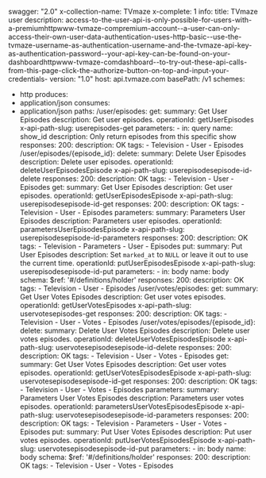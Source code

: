 swagger: "2.0"
x-collection-name: TVmaze
x-complete: 1
info:
  title: TVmaze user
  description: access-to-the-user-api-is-only-possible-for-users-with-a-premiumhttpwww-tvmaze-compremium-account--a-user-can-only-access-their-own-user-data-authentication-uses-http-basic--use-the-tvmaze-username-as-authentication-username-and-the-tvmaze-api-key-as-authentication-password--your-api-key-can-be-found-on-your-dashboardhttpwww-tvmaze-comdashboard--to-try-out-these-api-calls-from-this-page-click-the-authorize-button-on-top-and-input-your-credentials-
  version: "1.0"
host: api.tvmaze.com
basePath: /v1
schemes:
- http
produces:
- application/json
consumes:
- application/json
paths:
  /user/episodes:
    get:
      summary: Get User Episodes
      description: Get user episodes.
      operationId: getUserEpisodes
      x-api-path-slug: userepisodes-get
      parameters:
      - in: query
        name: show_id
        description: Only return episodes from this specific show
      responses:
        200:
          description: OK
      tags:
      - Television
      - User
      - Episodes
  /user/episodes/{episode_id}:
    delete:
      summary: Delete User Episodes
      description: Delete user episodes.
      operationId: deleteUserEpisodesEpisode
      x-api-path-slug: userepisodesepisode-id-delete
      responses:
        200:
          description: OK
      tags:
      - Television
      - User
      - Episodes
    get:
      summary: Get User Episodes
      description: Get user episodes.
      operationId: getUserEpisodesEpisode
      x-api-path-slug: userepisodesepisode-id-get
      responses:
        200:
          description: OK
      tags:
      - Television
      - User
      - Episodes
    parameters:
      summary: Parameters User Episodes
      description: Parameters user episodes.
      operationId: parametersUserEpisodesEpisode
      x-api-path-slug: userepisodesepisode-id-parameters
      responses:
        200:
          description: OK
      tags:
      - Television
      - Parameters
      - User
      - Episodes
    put:
      summary: Put User Episodes
      description: Set `marked_at` to `NULL` or leave it out to use the current time.
      operationId: putUserEpisodesEpisode
      x-api-path-slug: userepisodesepisode-id-put
      parameters:
      - in: body
        name: body
        schema:
          $ref: '#/definitions/holder'
      responses:
        200:
          description: OK
      tags:
      - Television
      - User
      - Episodes
  /user/votes/episodes:
    get:
      summary: Get User Votes Episodes
      description: Get user votes episodes.
      operationId: getUserVotesEpisodes
      x-api-path-slug: uservotesepisodes-get
      responses:
        200:
          description: OK
      tags:
      - Television
      - User
      - Votes
      - Episodes
  /user/votes/episodes/{episode_id}:
    delete:
      summary: Delete User Votes Episodes
      description: Delete user votes episodes.
      operationId: deleteUserVotesEpisodesEpisode
      x-api-path-slug: uservotesepisodesepisode-id-delete
      responses:
        200:
          description: OK
      tags:
      - Television
      - User
      - Votes
      - Episodes
    get:
      summary: Get User Votes Episodes
      description: Get user votes episodes.
      operationId: getUserVotesEpisodesEpisode
      x-api-path-slug: uservotesepisodesepisode-id-get
      responses:
        200:
          description: OK
      tags:
      - Television
      - User
      - Votes
      - Episodes
    parameters:
      summary: Parameters User Votes Episodes
      description: Parameters user votes episodes.
      operationId: parametersUserVotesEpisodesEpisode
      x-api-path-slug: uservotesepisodesepisode-id-parameters
      responses:
        200:
          description: OK
      tags:
      - Television
      - Parameters
      - User
      - Votes
      - Episodes
    put:
      summary: Put User Votes Episodes
      description: Put user votes episodes.
      operationId: putUserVotesEpisodesEpisode
      x-api-path-slug: uservotesepisodesepisode-id-put
      parameters:
      - in: body
        name: body
        schema:
          $ref: '#/definitions/holder'
      responses:
        200:
          description: OK
      tags:
      - Television
      - User
      - Votes
      - Episodes